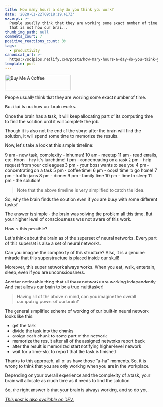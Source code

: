 ```yaml
---
title: How many hours a day do you think you work?
date: '2020-01-22T09:18:19.617Z'
excerpt: >-
  People usually think that they are working some exact number of time.  But
  that is not how our brai...
thumb_img_path: null
comments_count: 7
positive_reactions_count: 39
tags:
  - productivity
canonical_url: >-
  https://scipios.netlify.com/posts/how-many-hours-a-day-do-you-think-you-work-583e/
template: post
---
```

<a href="https://www.buymeacoffee.com/peacefullatom" target="_blank"><img src="https://cdn.buymeacoffee.com/buttons/default-orange.png" alt="Buy Me A Coffee" style="height: 51px !important;width: 217px !important;" ></a>

People usually think that they are working some exact number of time.

But that is not how our brain works.

Once the brain has a task, it will keep allocating part of its computing time to find the solution until it will complete the job.

Though it is also not the end of the story: after the brain will find the solution, it will spend some time to memorize the results.

Now, let's take a look at this simple timeline:

9 am - new task, complexity - inhuman!
10 am - meetup
11 am - read emails, etc.
Noon - hey it's lunchtime!
1 pm - concentrating on a task
2 pm - help request from your colleagues
3 pm - your boss wants to see you
4 pm - concentrating on a task
5 pm - coffee time!
6 pm - oops! time to go home!
7 pm - traffic jams
8 pm - dinner
9 pm - family time
10 pm - time to sleep
11 pm - the solution!

> Note that the above timeline is very simplified to catch the idea.

So, why the brain finds the solution even if you are busy with some different tasks?

The answer is simple - the brain was solving the problem all this time. But your higher level of consciousness was not aware of this work.

How is this possible?

Let's think about the brain as of the superset of neural networks. Every part of this superset is also a set of neural networks.

Can you imagine the complexity of this structure? Also, it is a genuine miracle that this superstructure is placed inside our skull!

Moreover, this super network always works. When you eat, walk, entertain, sleep, even if you are unconsciousness.

Another noticeable thing that all these networks are working independently. And that allows our brain to be a true multitasker!

> Having all of the above in mind, can you imagine the overall computing power of our brain?

The general simplified scheme of working of our built-in neural network looks like this:

- get the task
- divide the task into the chunks
- assign each chunk to some part of the network
- memorize the result after all of the assigned networks report back
- after the result is memorized start notifying higher-level network
- wait for a time-slot to report that the task is finished

Thanks to this approach, all of us have those "a-ha" moments. 
So, it is wrong to think that you are only working when you are in the workplace.

Depending on your overall experience and the complexity of a task, your brain will allocate as much time as it needs to find the solution.

So, the right answer is that your brain is always working, and so do you.

*[This post is also available on DEV.](https://dev.to/peacefullatom/how-many-hours-a-day-do-you-think-you-work-583e)*


<script>
const parent = document.getElementsByTagName('head')[0];
const script = document.createElement('script');
script.type = 'text/javascript';
script.src = 'https://cdnjs.cloudflare.com/ajax/libs/iframe-resizer/4.1.1/iframeResizer.min.js';
script.charset = 'utf-8';
script.onload = function() {
    window.iFrameResize({}, '.liquidTag');
};
parent.appendChild(script);
</script>    
